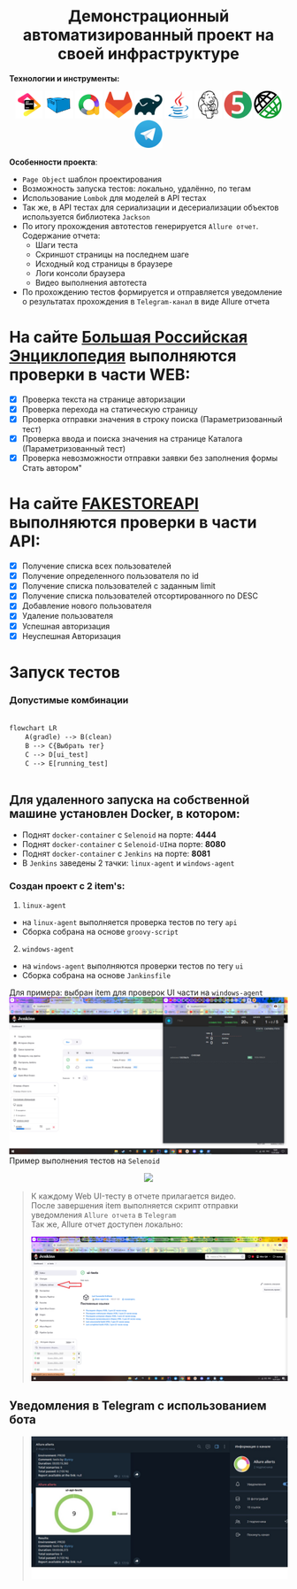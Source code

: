 <div align="center"> <h1> Демонстрационный автоматизированный проект на своей инфраструктуре  </a> </h1> </div>

**Технологии и инструменты:**
<div align="center">
<a href="https://www.jetbrains.com/idea/"><img alt="InteliJ IDEA" height="50" src="images/jetbrains-original.svg" width="50"/></a>
<a href="https://www.jetbrains.com/idea/"><img alt="Aerokube" height="50" src="images/aerokube_logo.svg" width="50"/></a>
<a href="https://www.jetbrains.com/idea/"><img alt="Allure" height="50" src="images/allure.png" width="50"/></a>
<a href="https://www.jetbrains.com/idea/"><img alt="Gitlab" height="50" src="images/gitlab-original.svg" width="50"/></a>
<a href="https://www.jetbrains.com/idea/"><img alt="Gradle" height="50" src="images/gradle-original.svg" width="50"/></a>
<a href="https://www.jetbrains.com/idea/"><img alt="Java 17" height="50" src="images/java-original.svg" width="50"/></a>
<a href="https://www.jetbrains.com/idea/"><img alt="Jenkins" height="50" src="images/jenkins-line.svg" width="50"/></a>
<a href="https://www.jetbrains.com/idea/"><img alt="Junit" height="50" src="images/junit-original.svg" width="50"/></a>
<a href="https://www.jetbrains.com/idea/"><img alt="Rest-Assured" height="50" src="images/rest-assure.png" width="50"/></a>
<a href="https://www.jetbrains.com/idea/"><img alt="Telegram" height="50" src="images/Telegram_logo.svg" width="50"/></a>

</div>

**Особенности проекта**:
- `Page Object` шаблон проектирования
- Возможность запуска тестов: локально, удалённо, по тегам
- Использование `Lombok` для моделей в API тестах
- Так же, в API тестах для сериализации и десериализации объектов используется библиотека `Jaсkson`
- По итогу прохождения автотестов генерируется `Allure отчет`. Содержание отчета:
    - Шаги теста
    - Скриншот страницы на последнем шаге
    - Исходный код страницы в браузере
    - Логи консоли браузера
    - Видео выполнения автотеста
- По прохождению тестов формируется и отправляется уведомление о результатах прохождения в `Telegram-канал` в виде Allure отчета


# На сайте [Большая Российская Энциклопедия](https://bigenc.ru/) выполняются проверки в части WEB:


- [x] Проверка текста на странице авторизации
- [x] Проверка перехода на статическую страницу
- [x] Проверка отправки значения в строку поиска (Параметризованный тест)
- [x] Проверка ввода и поиска значения на странице Каталога (Параметризованный тест)
- [x] Проверка невозможности отправки заявки без заполнения формы Стать автором"
# На сайте [FAKESTOREAPI](https://fakestoreapi.com/) выполняются проверки в части API:


- [x] Получение списка всех пользователей
- [x] Получение определенного пользователя по id
- [x] Получение списка пользователей с заданным limit
- [x] Получение списка пользователей отсортированного по DESC
- [x] Добавление нового пользователя
- [x] Удаление пользователя
- [x] Успешная авторизация
- [x] Неуспешная Авторизация

# Запуск тестов
### Допустимые комбинации

```mermaid 

flowchart LR
    A(gradle) --> B(clean)
    B --> C{Выбрать тег}
    C --> D[ui_test]
    C --> E[running_test]
   
```

## Для **удаленного** запуска на **собственной** машине установлен **Docker**, в котором:
- Поднят `docker-container` с `Selenoid` на порте: **4444**
- Поднят `docker-container` с `Selenoid-UI`на порте: **8080**
- Поднят `docker-container` с `Jenkins` на порте: **8081**
- В `Jenkins` заведены 2 тачки: `linux-agent` и `windows-agent`  

### Создан проект с 2 item's:

1. `linux-agent`
-  на `linux-agent` выполняется проверка тестов по тегу `api`  
- Сборка собрана на основе `groovy-script`
2. `windows-agent`
- на `windows-agent` выполняются проверки тестов по тегу `ui`  
- Сборка собрана на основе `Jankinsfile`

Для примера: выбран item для проверок UI части на `windows-agent`
<img src="images/selenoidwork.jpg">
Пример выполнения тестов на `Selenoid`
<p align="center">
  <img src="images/Selenoidgif.gif">
</p>

> К каждому Web UI-тесту в отчете прилагается видео.  
> После завершения item выполняется скрипт отправки уведомления `Allure отчета` в `Telegram`   
>  Так же, Allure отчет доступен локально:
>
> 
><img src="images/jenkinsproject.png">


## Уведомления в Telegram с использованием бота
>
><img src="images/telega.jpg">



